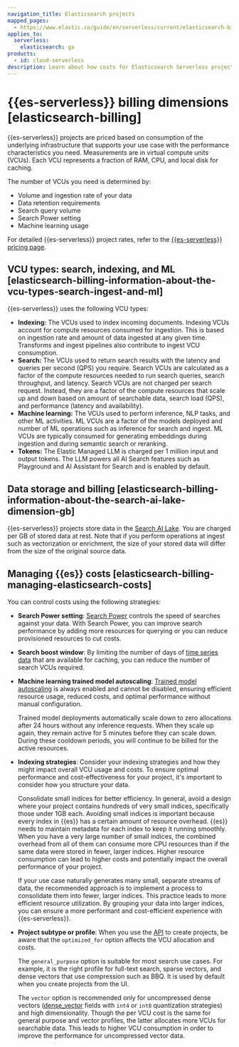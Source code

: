 ```yaml
---
navigation_title: Elasticsearch projects
mapped_pages:
  - https://www.elastic.co/guide/en/serverless/current/elasticsearch-billing.html
applies_to:
  serverless:
    elasticsearch: ga
products:
  - id: cloud-serverless
description: Learn about how costs for Elasticsearch Serverless projects are calculated, and strategies you can use to lower your costs.
---
```


# {{es-serverless}} billing dimensions [elasticsearch-billing]

{{es-serverless}} projects are priced based on consumption of the underlying infrastructure that supports your use case with the performance characteristics you need.
Measurements are in virtual compute units (VCUs).
Each VCU represents a fraction of RAM, CPU, and local disk for caching.

The number of VCUs you need is determined by:

* Volume and ingestion rate of your data
* Data retention requirements
* Search query volume
* Search Power setting
* Machine learning usage

For detailed {{es-serverless}} project rates, refer to the [{{es-serverless}} pricing page](https://www.elastic.co/pricing/serverless-search).

## VCU types: search, indexing, and ML [elasticsearch-billing-information-about-the-vcu-types-search-ingest-and-ml]

{{es-serverless}} uses the following VCU types:

* **Indexing:** The VCUs used to index incoming documents. Indexing VCUs account for compute resources consumed for ingestion. This is based on ingestion rate and amount of data ingested at any given time. Transforms and ingest pipelines also contribute to ingest VCU consumption.
* **Search:** The VCUs used to return search results with the latency and queries per second (QPS) you require. Search VCUs are calculated as a factor of the compute resources needed to run search queries, search throughput, and latency. Search VCUs are not charged per search request. Instead, they are a factor of the compute resources that scale up and down based on amount of searchable data, search load (QPS), and performance (latency and availability).
* **Machine learning:** The VCUs used to perform inference, NLP tasks, and other ML activities. ML VCUs are a factor of the models deployed and number of ML operations such as inference for search and ingest. ML VCUs are typically consumed for generating embeddings during ingestion and during semantic search or reranking.
* **Tokens:** The Elastic Managed LLM is charged per 1 million input and output tokens. The LLM powers all AI Search features such as Playground and AI Assistant for Search and is enabled by default.

## Data storage and billing [elasticsearch-billing-information-about-the-search-ai-lake-dimension-gb]

{{es-serverless}} projects store data in the [Search AI Lake](/deploy-manage/deploy/elastic-cloud/project-settings.md#elasticsearch-manage-project-search-ai-lake-settings). You are charged per GB of stored data at rest. Note that if you perform operations at ingest such as vectorization or enrichment, the size of your stored data will differ from the size of the original source data.

## Managing {{es}} costs [elasticsearch-billing-managing-elasticsearch-costs]

You can control costs using the following strategies:

* **Search Power setting**: [Search Power](/deploy-manage/deploy/elastic-cloud/project-settings.md#elasticsearch-manage-project-search-power-settings) controls the speed of searches against your data. With Search Power, you can improve search performance by adding more resources for querying or you can reduce provisioned resources to cut costs.
* **Search boost window**: By limiting the number of days of [time series data](/solutions/search/ingest-for-search.md#elasticsearch-ingest-time-series-data) that are available for caching, you can reduce the number of search VCUs required.
* **Machine learning trained model autoscaling**: [Trained model autoscaling](/deploy-manage/autoscaling/trained-model-autoscaling.md) is always enabled and cannot be disabled, ensuring efficient resource usage, reduced costs, and optimal performance without manual configuration.

  Trained model deployments automatically scale down to zero allocations after 24 hours without any inference requests. When they scale up again, they remain active for 5 minutes before they can scale down. During these cooldown periods, you will continue to be billed for the active resources.
* **Indexing strategies**: Consider your indexing strategies and how they might impact overall VCU usage and costs.
  To ensure optimal performance and cost-effectiveness for your project, it's important to consider how you structure your data.
  
  Consolidate small indices for better efficiency.
  In general, avoid a design where your project contains hundreds of very small indices, specifically those under 1GB each.
  Avoiding small indices is important because every index in {{es}} has a certain amount of resource overhead.
  {{es}} needs to maintain metadata for each index to keep it running smoothly.
  When you have a very large number of small indices, the combined overhead from all of them can consume more CPU resources than if the same data were stored in fewer, larger indices.
  Higher resource consumption can lead to higher costs and potentially impact the overall performance of your project.
  
  If your use case naturally generates many small, separate streams of data, the recommended approach is to implement a process to consolidate them into fewer, larger indices. This practice leads to more efficient resource utilization. By grouping your data into larger indices, you can ensure a more performant and cost-efficient experience with {{es-serverless}}.
* **Project subtype or profile**: When you use the [API]({{cloud-serverless-apis}}operation/operation-createelasticsearchproject) to create projects, be aware that the `optimized_for` option affects the VCU allocation and costs.

  The `general_purpose` option is suitable for most search use cases. For example, it is the right profile for full-text search, sparse vectors, and dense vectors that use compression such as BBQ. It is used by default when you create projects from the UI.

  The `vector` option is recommended only for uncompressed dense vectors ([dense_vector](elasticsearch://reference/elasticsearch/mapping-reference/dense-vector.md) fields with `int4` or `int8` quantization strategies) and high dimensionality. Though the per VCU cost is the same for general purpose and vector profiles, the latter allocates more VCUs for searchable data. This leads to higher VCU consumption in order to improve the performance for uncompressed vector data.
